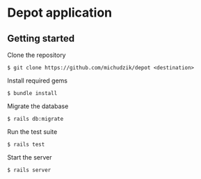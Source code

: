 # Depot application

## Getting started
Clone the repository
```
$ git clone https://github.com/michudzik/depot <destination>
```

Install required gems
```
$ bundle install
```

Migrate the database
```
$ rails db:migrate
```

Run the test suite
```
$ rails test
```

Start the server
```
$ rails server
```